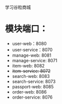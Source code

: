 学习谷粒商城

# 模块端口：

- user-web：8080
- user-service：8070
- manage-web: 8081
- manage-service: 8071
- item-web: 8082
- <del>item-service: 8072</del>
- search-web: 8083
- search-service: 8073
- passport-web: 8085
- order-web: 8086
- order-service: 8076